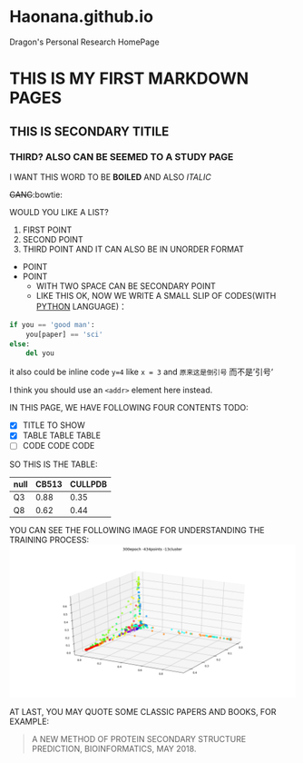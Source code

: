 # Haonana.github.io
Dragon's Personal Research HomePage
# THIS IS MY FIRST MARKDOWN PAGES
## THIS IS SECONDARY TITILE
### THIRD? ALSO CAN BE SEEMED TO A STUDY PAGE
I WANT THIS WORD TO BE **BOILED** AND ALSO *ITALIC*

~~GANG~~:bowtie:

WOULD YOU LIKE A LIST?
1. FIRST POINT
2. SECOND POINT
3. THIRD POINT
AND IT CAN ALSO BE IN UNORDER FORMAT
* POINT
* POINT
  * WITH TWO SPACE CAN BE SECONDARY POINT
  * LIKE THIS
OK, NOW WE WRITE A SMALL SLIP OF CODES(WITH [PYTHON](http://www.baidu.com) LANGUAGE)：

```python
if you == 'good man':
    you[paper] == 'sci'
else:
    del you  
```

it also could be inline code `y=4` like `x = 3` and  `原来这是倒引号` 而不是’引号‘

I think you should use an
`<addr>` element here instead.

IN THIS PAGE, WE HAVE FOLLOWING FOUR CONTENTS TODO:
- [x] TITLE TO SHOW
- [x] TABLE TABLE TABLE
- [ ] CODE CODE CODE

SO THIS IS THE TABLE:

null|CB513|CULLPDB
--|-----|-------
Q3|0.88|0.35
Q8|0.62|0.44

YOU CAN SEE THE FOLLOWING IMAGE FOR UNDERSTANDING THE TRAINING PROCESS:
![TRAINING 500 EPOCHS](./figures/Figure_51.png)



AT LAST, YOU MAY QUOTE SOME CLASSIC PAPERS AND BOOKS, FOR EXAMPLE:
> A NEW METHOD OF PROTEIN SECONDARY STRUCTURE PREDICTION, BIOINFORMATICS, MAY 2018.

